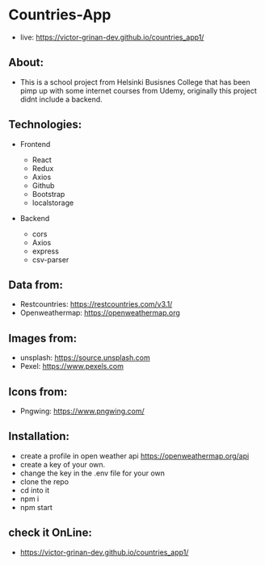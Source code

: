 # Countries-App
- live: https://victor-grinan-dev.github.io/countries_app1/

## About:

- This is a school project from Helsinki Busisnes College that has been pimp up with some internet courses from Udemy, originally this project didnt include a backend.

## Technologies:

- Frontend
    - React
    - Redux
    - Axios
    - Github
    - Bootstrap
    - localstorage

- Backend
    - cors
    - Axios
    - express
    - csv-parser

## Data from:

- Restcountries: https://restcountries.com/v3.1/
- Openweathermap: https://openweathermap.org

## Images from:

- unsplash: https://source.unsplash.com
- Pexel: https://www.pexels.com

## Icons from:

- Pngwing: https://www.pngwing.com/

## Installation:

- create a profile in open weather api https://openweathermap.org/api
- create a key of your own.
- change the key in the .env file for your own
- clone the repo
- cd into it
- npm i
- npm start

## check it OnLine:

- https://victor-grinan-dev.github.io/countries_app1/
